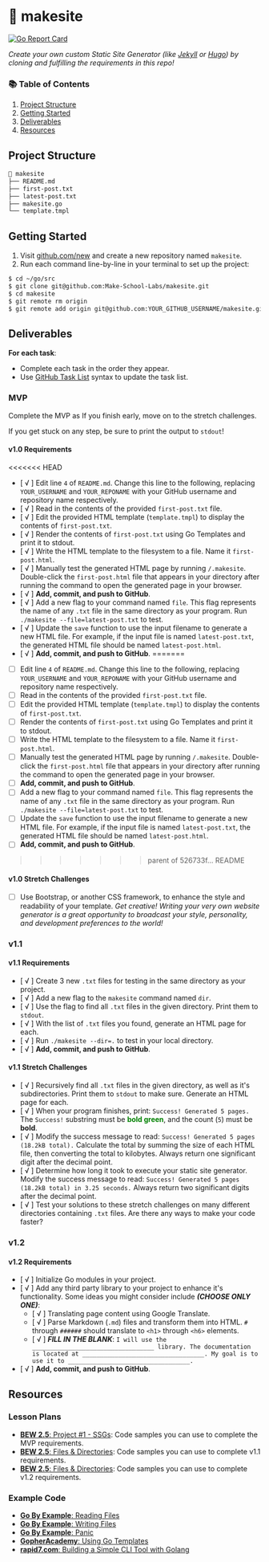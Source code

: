 # 🔗 makesite

[![Go Report Card](https://goreportcard.com/badge/github.com/abrusebas1997/makesite)](https://goreportcard.com/report/github.com/abrusebas1997/makesite)

_Create your own custom Static Site Generator (like [Jekyll](https://jekyllrb.com/) or [Hugo](https://gohugo.io/)) by cloning and fulfilling the requirements in this repo!_

### 📚 Table of Contents

1. [Project Structure](#project-structure)
2. [Getting Started](#getting-started)
3. [Deliverables](#deliverables)
4. [Resources](#resources)

## Project Structure

```bash
📂 makesite
├── README.md
├── first-post.txt
├── latest-post.txt
├── makesite.go
└── template.tmpl
```

## Getting Started

1. Visit [github.com/new](https://github.com/new) and create a new repository named `makesite`.
2. Run each command line-by-line in your terminal to set up the project:

```bash
$ cd ~/go/src
$ git clone git@github.com:Make-School-Labs/makesite.git
$ cd makesite
$ git remote rm origin
$ git remote add origin git@github.com:YOUR_GITHUB_USERNAME/makesite.git
```

## Deliverables

**For each task**:

- Complete each task in the order they appear.
- Use [GitHub Task List](https://help.github.com/en/github/managing-your-work-on-github/about-task-lists) syntax to update the task list.

### MVP

Complete the MVP as If you finish early, move on to the stretch challenges.

If you get stuck on any step, be sure to print the output to `stdout`!

#### v1.0 Requirements

<<<<<<< HEAD
- [ √ ] Edit line `4` of `README.md`. Change this line to the following, replacing `YOUR_USERNAME` and `YOUR_REPONAME` with your GitHub username and repository name respectively.
- [ √ ] Read in the contents of the provided `first-post.txt` file.
- [ √ ] Edit the provided HTML template (`template.tmpl`) to display the contents of `first-post.txt`.
- [ √ ] Render the contents of `first-post.txt` using Go Templates and print it to stdout.
- [ √ ] Write the HTML template to the filesystem to a file. Name it `first-post.html`.
- [ √ ] Manually test the generated HTML page by running `/.makesite`. Double-click the `first-post.html` file that appears in your directory after running the command to open the generated page in your browser.
- [ √ ] **Add, commit, and push to GitHub**.
- [ √ ] Add a new flag to your command named `file`. This flag represents the name of any `.txt` file in the same directory as your program. Run `./makesite --file=latest-post.txt` to test.
- [ √ ] Update the `save` function to use the input filename to generate a new HTML file. For example, if the input file is named `latest-post.txt`, the generated HTML file should be named `latest-post.html`.
- [ √ ] **Add, commit, and push to GitHub**.
=======
- [ ] Edit line `4` of `README.md`. Change this line to the following, replacing `YOUR_USERNAME` and `YOUR_REPONAME` with your GitHub username and repository name respectively.
- [ ] Read in the contents of the provided `first-post.txt` file.
- [ ] Edit the provided HTML template (`template.tmpl`) to display the contents of `first-post.txt`.
- [ ] Render the contents of `first-post.txt` using Go Templates and print it to stdout.
- [ ] Write the HTML template to the filesystem to a file. Name it `first-post.html`.
- [ ] Manually test the generated HTML page by running `/.makesite`. Double-click the `first-post.html` file that appears in your directory after running the command to open the generated page in your browser.
- [ ] **Add, commit, and push to GitHub**.
- [ ] Add a new flag to your command named `file`. This flag represents the name of any `.txt` file in the same directory as your program. Run `./makesite --file=latest-post.txt` to test.
- [ ] Update the `save` function to use the input filename to generate a new HTML file. For example, if the input file is named `latest-post.txt`, the generated HTML file should be named `latest-post.html`.
- [ ] **Add, commit, and push to GitHub**.
>>>>>>> parent of 526733f... README

#### v1.0 Stretch Challenges

- [ ] Use Bootstrap, or another CSS framework, to enhance the style and readability of your template. _Get creative! Writing your very own website generator is a great opportunity to broadcast your style, personality, and development preferences to the world!_

### v1.1

#### v1.1 Requirements

- [ √ ] Create 3 new `.txt` files for testing in the same directory as your project.
- [ √ ] Add a new flag to the `makesite` command named `dir`.
- [ √ ] Use the flag to find all `.txt` files in the given directory. Print them to `stdout`.
- [ √ ] With the list of `.txt` files you found, generate an HTML page for each.
- [ √ ] Run `./makesite --dir=.` to test in your local directory.
- [ √ ] **Add, commit, and push to GitHub**.

#### v1.1 Stretch Challenges

- [ √ ] Recursively find all `.txt` files in the given directory, as well as it's subdirectories. Print them to `stdout` to make sure. Generate an HTML page for each.
- [ √ ] When your program finishes, print: `Success! Generated 5 pages.` The `Success!` substring must be <span style="color: green; font-weight:bold;">bold green</span>, and the count (`5`) must be **bold**.
- [ √ ] Modify the success message to read: `Success! Generated 5 pages (18.2kB total).` Calculate the total by summing the size of each HTML file, then converting the total to kilobytes. Always return one significant digit after the decimal point.
- [ √ ] Determine how long it took to execute your static site generator. Modify the success message to read: `Success! Generated 5 pages (18.2kB total) in 3.25 seconds.` Always return two significant digits after the decimal point.
- [ √ ] Test your solutions to these stretch challenges on many different directories containing `.txt` files. Are there any ways to make your code faster?

### v1.2

#### v1.2 Requirements

- [ √ ] Initialize Go modules in your project.
- [ √ ] Add any third party library to your project to enhance it's functionality. Some ideas you might consider include **_(CHOOSE ONLY ONE)_**:
    - [ √ ] Translating page content using Google Translate.
    - [ √ ] Parse Markdown (`.md`) files and transform them into HTML. `#` through `######` should translate to `<h1>` through `<h6>` elements.
    - [ √ ] **_FILL IN THE BLANK_**: `I will use the __________________________________ library. The documentation is located at __________________________________. My goal is to use it to __________________________________.`
- [ √ ] **Add, commit, and push to GitHub**.

## Resources

### Lesson Plans

- [**BEW 2.5**: Project #1 - SSGs](https://make-school-courses.github.io/BEW-2.5-Strongly-Typed-Ecosystems/#/Lessons/SSGProject): Code samples you can use to complete the MVP requirements.
- [**BEW 2.5**: Files & Directories](https://make-school-courses.github.io/BEW-2.5-Strongly-Typed-Ecosystems/#/Lessons/FilesDirectories): Code samples you can use to complete v1.1 requirements.
- [**BEW 2.5**: Files & Directories](https://make-school-courses.github.io/BEW-2.5-Strongly-Typed-Ecosystems/#/Lessons/3rdPartyLibs): Code samples you can use to complete v1.2 requirements.

### Example Code

- [**Go By Example**: Reading Files](https://gobyexample.com/reading-files)
- [**Go By Example**: Writing Files](https://gobyexample.com/writing-files)
- [**Go By Example**: Panic](https://gobyexample.com/panic)
- [**GopherAcademy**: Using Go Templates](https://blog.gopheracademy.com/advent-2017/using-go-templates/)
- [**rapid7.com**: Building a Simple CLI Tool with Golang](https://blog.rapid7.com/2016/08/04/build-a-simple-cli-tool-with-golang/)
